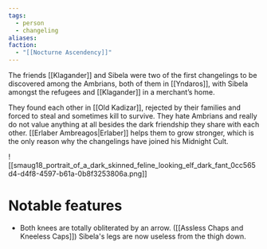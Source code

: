 ```yaml
---
tags:
  - person
  - changeling
aliases: 
faction:
  - "[[Nocturne Ascendency]]"
---
```

The friends [[Klagander]] and Sibela were two of the first changelings to be discovered among the Ambrians, both of them in [[Yndaros]], with Sibela amongst the refugees and [[Klagander]] in a merchant’s home.

They found each other in [[Old Kadizar]], rejected by their families and forced to steal and sometimes
kill to survive. They hate Ambrians and really do not value anything at all besides the dark friendship they share with each other. [[Erlaber Ambreagos|Erlaber]] helps them to grow stronger, which is the only reason why the changelings have joined his Midnight Cult.

![[smaug18_portrait_of_a_dark_skinned_feline_looking_elf_dark_fant_0cc565d4-d4f8-4597-b61a-0b8f3253806a.png]]
# Notable features
- Both knees are totally obliterated by an arrow. ([[Assless Chaps and Kneeless Caps]]) Sibela's legs are now useless from the thigh down.

